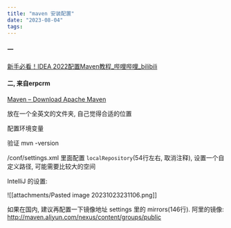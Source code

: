 ```yaml
---
title: "maven 安装配置"
date: "2023-08-04"
tags:
---
```



#### 一
[新手必看！IDEA 2022配置Maven教程_哔哩哔哩_bilibili](https://www.bilibili.com/video/BV1gM4y167Tw/?spm_id_from=..search-card.all.click&vd_source=92451653bea4ed324c9bfc0287256aa5)

#### 二, 来自erpcrm
[Maven – Download Apache Maven](https://maven.apache.org/download.cgi)

放在一个全英文的文件夹, 自己觉得合适的位置

配置环境变量

验证 mvn -version

/conf/settings.xml 里面配置 `localRepository`(54行左右, 取消注释), 设置一个自定义路径, 可能需要比较大的空间

IntelliJ 的设置: 

![[attachments/Pasted image 20231023231106.png]]

如果在国内, 建议再配置一下镜像地址 settings 里的 mirrors(146行). 阿里的镜像: http://maven.aliyun.com/nexus/content/groups/public